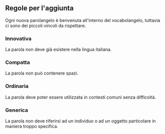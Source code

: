 <section class="wrapper style1 align-center">
    <div class="inner">
        <h2>Regole per l'aggiunta</h2>
        <p>Ogni nuova parolangelo è benvenuta all'interno del vocabolangelo, tuttavia ci sono dei piccoli vincoli da rispettare.</p>
        <div class="items style1 medium onscroll-fade-in">
            <section>
                <span class="icon style2 major fa-star"></span>
                <h3>Innovativa</h3>
                <p>La parola non deve già esistere nella lingua italiana.</p>
            </section>
            <section>
                <span class="icon solid style2 major fa-gem"></span>
                <h3>Compatta</h3>
                <p>La parola non può contenere spazi.</p>
            </section>
            <section>
                <span class="icon solid style2 major fa-comment-dots"></span>
                <h3>Ordinaria</h3>
                <p>La parola deve poter essere utilizzata in contesti comuni senza difficoltà.</p>
            </section>
            <section>
                <span class="icon solid style2 major fa-recycle"></span>
                <h3>Generica</h3>
                <p>La parola non deve riferirsi ad un individuo o ad un oggetto particolare in maniera troppo specifica.</p>
            </section>
        </div>
    </div>
</section>

